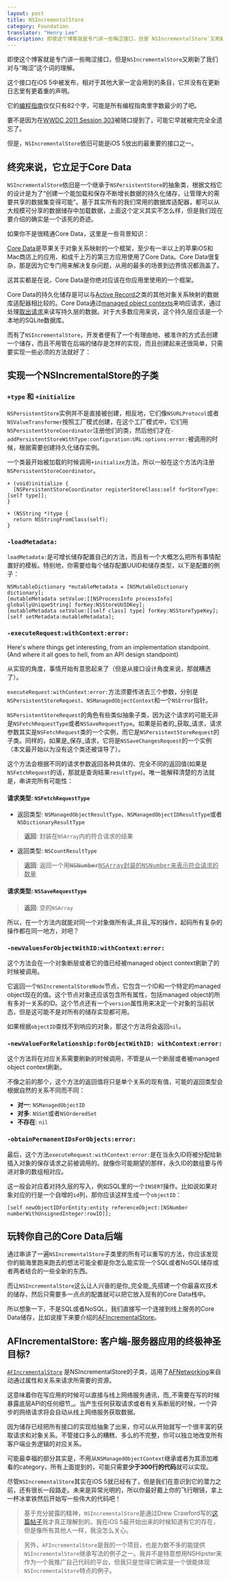 ```yaml
---
layout: post
title: NSIncrementalStore
category: Foundation
translator: "Henry Lee"
description: 即使这个博客就是专门讲一些晦涩接口，但是`NSIncrementalStore`又刷新了我们对与“晦涩”这个词的理解。这个接口在iOS 5中被发布，相对于其他大家一定会用到的条目，它并没有在更新日志里有更着重的声明。但是讽刺的是，它有可能是iOS 5的API里最重要的一个，它将从现在开始改变我们创建应用的方式。
---
```



即使这个博客就是专门讲一些晦涩接口，但是`NSIncrementalStore`又刷新了我们对与“晦涩”这个词的理解。

这个接口在iOS 5中被发布，相对于其他大家一定会用到的条目，它并没有在更新日志里有更着重的声明。

它的[编程指南](https://developer.apple.com/library/mac/#documentation/DataManagement/Conceptual/IncrementalStorePG/Introduction/Introduction.html#//apple_ref/doc/uid/TP40010706)仅仅只有82个字，可能是所有编程指南里字数最少的了吧。

要不是因为在[WWDC 2011 Session 303](https://deimos.apple.com/WebObjects/Core.woa/BrowsePrivately/adc.apple.com.8266478284.08266478290.8365294535?i=2068798830)被随口提到了，可能它早就被完完全全遗忘了。

但是，`NSIncrementalStore`依旧可能是iOS 5放出的最重要的接口之一。

## 终究来说，它立足于Core Data

`NSIncrementalStore`依旧是一个继承于`NSPersistentStore`的抽象类，根据文档它的设计是为了“创建一个能加载和保存不断增长数据的持久化储存，让管理大的需要共享的数据集变得可能”。基于其实所有的我们常用的数据库适配器，都可以从大规模可分享的数据储存中加载数据，上面这个定义其实不怎么样，但是我们现在要介绍的确实是一个该死的奇迹。

如果你不是很精通Core Data，这里是一些背景知识：

[Core Data](http://developer.apple.com/library/mac/#documentation/cocoa/Conceptual/CoreData/cdProgrammingGuide.html)是苹果关于对象关系映射的一个框架，至少有一半以上的苹果iOS和Mac商店上的应用、和成千上万的第三方应用使用了Core Data。Core Data很复杂，那是因为它专门用来解决复杂问题，从用的最多的场景到边界情况都涵盖了。

这其实都是在说，Core Data是你绝对应该在你应用里使用的一个框架。

Core Data的持久化储存是可以与[Active Record](http://ar.rubyonrails.org)之类的其他对象关系映射的数据库适配器相比较的。Core Data通过[managed object contexts](https://developer.apple.com/library/mac/#documentation/Cocoa/Reference/CoreDataFramework/Classes/NSManagedObjectContext_Class/NSManagedObjectContext.html)来响应请求，通过处理[取出请求](https://developer.apple.com/library/mac/#documentation/Cocoa/Reference/CoreDataFramework/Classes/NSFetchRequest_Class/NSFetchRequest.html)来读写持久层的数据。对于大多数应用来说，这个持久层应该是一个本地的SQLite数据库。

而有了`NSIncrementalStore`，开发者便有了一个有理由地、被准许的方式去创建一个储存，而且不用管在后端的储存是怎样的实现，而且创建起来还很简单，只需要实现一些必须的方法就好了：

## 实现一个NSIncrementalStore的子类

### `+type` 和 `+initialize`

`NSPersistentStore`实例并不是直接被创建，相反地，它们像`NSURLProtocol`或者`NSValueTransformer`按照工厂模式创建，在这个工厂模式中，它们用`NSPersistentStoreCoordinator`注册他们的类，然后他们才在`-addPersistentStoreWithType:configuration:URL:options:error:`被调用的时候，根据需要创建持久化储存实例。

一个类最开始被加载的时候调用`+initialize`方法，所以一般在这个方法内注册`NSPersistentStoreCoordinator`。

~~~{objective-c}
+ (void)initialize {
  [NSPersistentStoreCoordinator registerStoreClass:self forStoreType:[self type]];
}

+ (NSString *)type {
  return NSStringFromClass(self);
}
~~~

### `-loadMetadata:`

`loadMetadata:`是可增长储存配置自己的方法，而且有一个大概怎么把所有事情配置好的模板。特别地，你需要给每个储存配置UUID和储存类型，以下是配置的例子：

~~~{objective-c}
NSMutableDictionary *mutableMetadata = [NSMutableDictionary dictionary];
[mutableMetadata setValue:[[NSProcessInfo processInfo] globallyUniqueString] forKey:NSStoreUUIDKey];
[mutableMetadata setValue:[[self class] type] forKey:NSStoreTypeKey];
[self setMetadata:mutableMetadata];
~~~

### `-executeRequest:withContext:error:`

Here's where things get interesting, from an implementation standpoint. (And where it all goes to hell, from an API design standpoint)

从实现的角度，事情开始有意思起来了（但是从接口设计角度来说，那就糟透了）。

`executeRequest:withContext:error:`方法须要传进去三个参数，分别是`NSPersistentStoreRequest`、`NSManagedObjectContext`和一个`NSError`指针。

`NSPersistentStoreRequest`的角色有些类似抽象子类，因为这个请求的可能无非是`NSFetchRequestType`或者`NSSaveRequestType`。如果是前者的_获取_请求，请求参数其实是`NSFetchRequest`类的一个实例，而它是`NSPersistentStoreRequest`的子类。同样的，如果是_保存_请求，它将是`NSSaveChangesRequest`的一个实例（本文最开始以为没有这个类还被误导了）。

这个方法会根据不同的请求参数返回各种具体的、完全不同的返回值(如果是`NSFetchRequest`的话，那就是查询结果`resultType`)。唯一能解释清楚的方法就是，串讲完所有可能性：

#### 请求类型: `NSFetchRequestType`

- 返回类型: `NSManagedObjectResultType`、`NSManagedObjectIDResultType`或者`NSDictionaryResultType`

> **返回**: 封装在`NSArray`内的符合请求的结果

- 返回类型: `NSCountResultType`

> **返回**: 返回一个用<del><tt>NSNumber</tt></del><ins><tt>NSArray</tt>封装的<tt>NSNumber</tt>来表示符合请求的数量</ins>

#### 请求类型: `NSSaveRequestType`

> **返回**: 空的`NSArray`

所以，在一个方法内就能对同一个对象做所有读_并且_写的操作，起码所有复杂的操作都在同一地方，对吧？

### `-newValuesForObjectWithID:withContext:error:`

这个方法会在一个对象断层或者它的值已经被managed object context刷新了的时候被调用。

它返回一个`NSIncrementalStoreNode`节点，它包含一个ID和一个特定的managed object现在的值。这个节点对象还应该包含所有属性，包括managed object的所有多对一关系的ID。这个节点还有一个`version`属性用来决定一个对象的当前状态，但是这可能不是对所有的储存实现都可用。

如果根据`objectID`查找不到响应的对象，那这个方法将会返回`nil`。

### `-newValueForRelationship:forObjectWithID: withContext:error:`

这个方法将在对应关系需要刷新的时候调用，不管是从一个断层或者被managed object context刷新。

不像之前的那个，这个方法的返回值将只是单个关系的现有值，可能的返回类型会根据自然的关系不同而不同：

- **对一**: `NSManagedObjectID`
- **对多**: `NSSet`或者`NSOrderedSet`
- **不存在**: `nil`

### `-obtainPermanentIDsForObjects:error:`

最后，这个方法`executeRequest:withContext:error:`是在当永久ID将被分配给新插入对象的保存请求之前被调用的。就像你可能期望的那样，永久ID的数组要与传进对象的数组相对应。

这一般会对应着对持久层的写入，例如SQL里的一个`INSERT`操作。比如说如果对象对应的行是一个自增的`id`列，那你应该这样生成一个`objectID`：

~~~{objective-c}
[self newObjectIDForEntity:entity referenceObject:[NSNumber numberWithUnsignedInteger:rowID]];
~~~

## 玩转你自己的Core Data后端

通过串讲了一遍`NSIncrementalStore`子类里的所有可以重写的方法，你应该发现你的脑海里跑来跑去的想法可能全都是你怎么能实现一个SQL或者NoSQL储存或者两者结合的一些全新的东西。

而让`NSIncrementalStore`这么让人兴奋的是你_完全能_先搭建一个你最喜欢技术的储存，然后只需要多一点点的配置就可以把它放入现有的Core Data栈中。

所以想象一下，不是SQL或者NoSQL，我们直接写一个连接到线上服务的Core Data储存，比如说接下来要介绍的[AFIncrementalStore](https://github.com/AFNetworking/AFIncrementalStore)。

## AFIncrementalStore: 客户端-服务器应用的终极神圣目标?

[`AFIncrementalStore`](https://github.com/AFNetworking/AFIncrementalStore) 是NSIncrementalStore的子类，运用了[AFNetworking](https://github.com/afnetworking/afnetworking)来自动通过属性和关系来请求所需要的资源。

这意味着你在写应用的时候可以直接与线上网络服务通讯，而_不需要在写的时候暴露底层API的任何细节_。当产生任何获取请求或者有关系断层的时候，一个异步的网络请求将会自动从线上网络服务获取数据。

因为储存已经把所有接口的实现给抽象了出来，你可以从开始就写一个很丰富的获取请求和对象关系。不管接口多么的糟糕、多么的不完整，你可以独立地改变所有客户端业务逻辑的对应关系。

可能最幸福的部分其实是，不用从`NSManagedObjectContext`继承或者为其添加难看的category，所有上面提到的，可能只需要**少于300行的代码**就可以实现。


尽管`NSIncrementalStore`其实在iOS 5就已经有了，但是我们在意识到它的潜力之前，还有很长一段路走。未来是异常光明的，所以你最好戴上你的飞行眼镜，拿上一杯冰拿铁然后开始写一些伟大的代码吧！

> 基于充分披露的精神，`NSIncrementalStore`是通过Drew Crawford写的[这篇帖子](http://sealedabstract.com/code/nsincrementalstore-the-future-of-web-services-in-ios-mac-os-x/)我才真正理解到的。我在iOS 5最开始出来的时候知道有它的存在，但是像所有其他人一样，我没怎么关心。

> 另外，`AFIncrementalStore`是我的一个项目，也是为数不多的能提供`NSIncrementalStore`继承写法的例子之一。我并不是特意想用NSHipster来作为一个我推广自己代码的平台，但我只是觉得它确实是一个很能体现`NSIncrementalStore`特点的例子。

